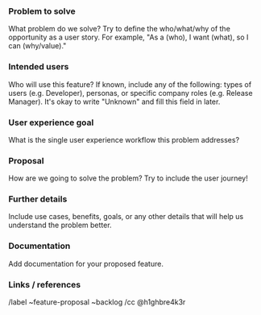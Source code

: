 ### Problem to solve 

What problem do we solve? Try to define the who/what/why of the opportunity as a user story. For example, "As a (who), I want (what), so I can (why/value)." 

### Intended users

Who will use this feature? If known, include any of the following: types of users (e.g. Developer), personas, or specific company roles (e.g. Release Manager). It's okay to write "Unknown" and fill this field in later. 

### User experience goal

What is the single user experience workflow this problem addresses?

### Proposal

How are we going to solve the problem? Try to include the user journey!


### Further details

Include use cases, benefits, goals, or any other details that will help us understand the problem better. 

### Documentation

Add documentation for your proposed feature.

### Links / references

/label ~feature-proposal ~backlog
/cc @h1ghbre4k3r